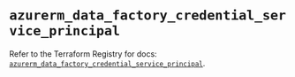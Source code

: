 # `azurerm_data_factory_credential_service_principal`

Refer to the Terraform Registry for docs: [`azurerm_data_factory_credential_service_principal`](https://registry.terraform.io/providers/hashicorp/azurerm/4.29.0/docs/resources/data_factory_credential_service_principal).

